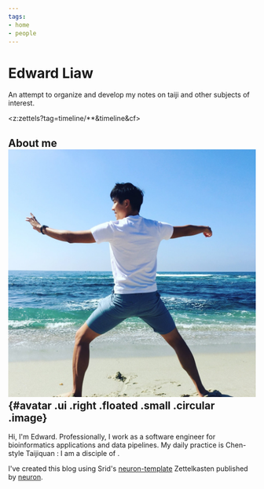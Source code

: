 ```yaml
---
tags: 
- home
- people
---
```


# Edward Liaw

An attempt to organize and develop my notes on taiji and other subjects of interest.

<z:zettels?tag=timeline/**&timeline&cf>

## About me ![avatar](static/favicon.jpeg){#avatar .ui .right .floated .small .circular .image}

Hi, I'm Edward.
Professionally, I work as a software engineer for bioinformatics applications and data pipelines.
My daily practice is Chen-style Taijiquan <practicalmethod>: I am a disciple of <chenzhonghua>.

I've created this blog using Srid's [neuron-template](https://github.com/srid/neuron-template) Zettelkasten published by [neuron](https://neuron.zettel.page/).
